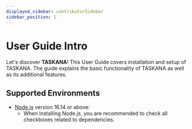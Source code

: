 ```yaml
---
displayed_sidebar: contributorSidebar
sidebar_position: 1
---
```


# User Guide Intro

Let's discover **TASKANA**! This User Guide covers installation and setup of TASKANA. The guide explains the basic functionality of TASKANA as well as its additional features.

## Supported Environments

- [Node.js](https://nodejs.org/en/download/) version 16.14 or above:
  - When installing Node.js, you are recommended to check all checkboxes related to dependencies.
